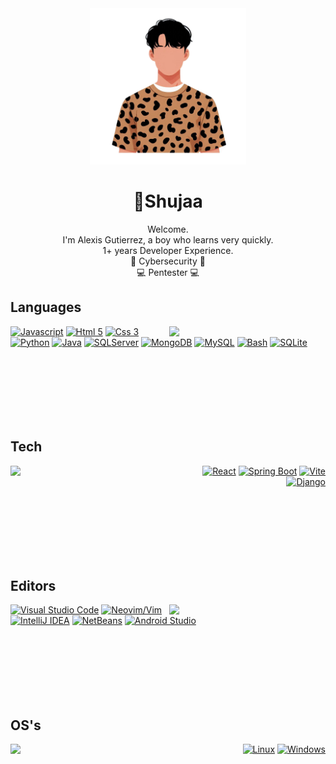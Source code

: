 
<div align="center">
  <img width="250" src="./shujaa.png")
"/>
  
  <h1>👋Shujaa</h1>
  <p>
    Welcome.<br/>
    I'm Alexis Gutierrez, a boy who learns very quickly. <br/>
    1+ years Developer Experience. <br/>
    🐧 Cybersecurity 🐧 <br/>
    💻 Pentester 💻 <br/>
  </p>
</div>


## Languages
<img align="right" width="250" src="https://codicow.net/_next/static/media/7.7c8e2c4c.svg" />

[![Javascript](https://img.shields.io/static/v1?message=-&logoColor=black&style=for-the-badge&label=javascript&logo=javascript&labelColor=F7DF1E)](https://developer.mozilla.org/en-US/docs/Learn/JavaScript/First_steps/What_is_JavaScript)
[![Html 5](https://img.shields.io/static/v1?message=-&logoColor=white&style=for-the-badge&label=html%205&logo=html5&labelColor=E34F26)](https://en.wikipedia.org/wiki/HTML5)
[![Css 3](https://img.shields.io/static/v1?message=-&logoColor=white&style=for-the-badge&label=css%203&logo=css3&labelColor=1572B6)](https://en.wikipedia.org/wiki/CSS)
[![Python](https://img.shields.io/static/v1?message=-&logoColor=white&style=for-the-badge&label=python&logo=python&labelColor=3776AB)](https://www.python.org)
[![Java](https://img.shields.io/badge/java-%23ED8B00.svg?style=for-the-badge&logo=openjdk&logoColor=white)](https://www.java.com/)
[![SQLServer](https://img.shields.io/static/v1?message=-&logoColor=white&style=for-the-badge&label=sqlserver&logo=microsoft-sql-server&labelColor=CC2927)](https://www.microsoft.com/en-us/sql-server)
[![MongoDB](https://img.shields.io/static/v1?message=-&logoColor=white&style=for-the-badge&label=mongodb&logo=mongodb&labelColor=47A248)](https://www.mongodb.com/)
[![MySQL](https://img.shields.io/static/v1?message=-&logoColor=white&style=for-the-badge&label=mysql&logo=mysql&labelColor=4479A1)](https://www.mysql.com/)
[![Bash](https://img.shields.io/static/v1?message=-&logoColor=white&style=for-the-badge&label=bash&logo=gnu-bash&labelColor=4EAA25)](https://www.gnu.org/software/bash/)
[![SQLite](https://img.shields.io/static/v1?message=-&logoColor=white&style=for-the-badge&label=sqlite&logo=sqlite&labelColor=003B57)](https://www.sqlite.org)



<img height="100" />

## Tech
<img align="left" width="250" src="https://codicow.net/_next/static/media/2.85588a54.svg" />
<div align="right">
  
[![React](https://img.shields.io/static/v1?message=-&logoColor=white&style=for-the-badge&label=React&logo=react&labelColor=61DAFB)](https://reactjs.org)
[![Spring Boot](https://img.shields.io/static/v1?message=-&logoColor=white&style=for-the-badge&label=Spring%20Boot&logo=spring&labelColor=6DB33F)](https://spring.io/projects/spring-boot)
[![Vite](https://img.shields.io/static/v1?message=-&logoColor=white&style=for-the-badge&label=Vite&logo=vite&labelColor=646CFF)](https://vitejs.dev)
[![Django](https://img.shields.io/static/v1?message=-&logoColor=white&style=for-the-badge&label=Django&logo=django&labelColor=092E20)](https://www.djangoproject.com/)

<img height="100" />
</div>

## Editors
<img align="right" width="250" src="https://codicow.net/_next/static/media/1.f88fa2bf.svg" />

[![Visual Studio Code](https://img.shields.io/static/v1?message=-&label=vscode&style=for-the-badge&logo=visualstudiocode&labelColor=007ACC)](https://code.visualstudio.com)
[![Neovim/Vim](https://img.shields.io/static/v1?message=Actual&logoColor=white&label=nvim&style=for-the-badge&logo=neovim&labelColor=57A143)](https://neovim.io)
[![IntelliJ IDEA](https://img.shields.io/static/v1?message=-&logoColor=white&label=intellij%20idea&style=for-the-badge&logo=intellij-idea&labelColor=000000)](https://www.jetbrains.com/idea/)
[![NetBeans](https://img.shields.io/static/v1?message=-&logoColor=white&label=netbeans&style=for-the-badge&logo=apache-netbeans-ide&labelColor=1B6AC6)](https://netbeans.apache.org/)
[![Android Studio](https://img.shields.io/static/v1?message=-&logoColor=white&label=android%20studio&style=for-the-badge&logo=android-studio&labelColor=3DDC84)](https://developer.android.com/studio)

<img height="100" />

## OS's
<img align="left" width="250" src="https://codicow.net/assets/5.svg" />
<div align="right">

[![Linux](https://img.shields.io/static/v1?message=-&logoColor=white&style=for-the-badge&label=linux&logo=linux)](https://en.wikipedia.org/wiki/GNU/Linux)
[![Windows](https://img.shields.io/static/v1?message=-&logoColor=white&style=for-the-badge&label=windows&logo=windows&labelColor=0078D6)](https://www.microsoft.com/windows)

</div>
